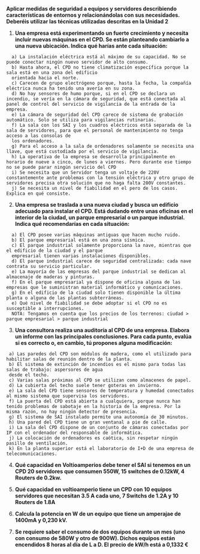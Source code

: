 **Aplicar medidas de seguridad a equipos y servidores describiendo características de entornos y relacionándolas con sus necesidades. Deberéis utilizar las técnicas utilizadas descritas en la Unidad 2**

1. **Una empresa está experimentando un fuerte crecimiento y necesita incluir nuevas máquinas en el CPD. Se están planteando cambiarlo a una nueva ubicación. 
Indica qué harías ante cada situación:**
```
  a) La instalación eléctrica está al máximo de su capacidad. No se puede conectar ningún nuevo servidor de alto consumo.
  b) Hasta ahora, el CPD no tiene climatización específica porque la sala está en una zona del edificio 
  orientada hacia el norte. 
  c) Carecen de grupo electrógeno porque, hasta la fecha, la compañía eléctrica nunca ha tenido una avería en su zona.
  d) No hay sensores de humo porque, si en el CPD se declara un incendio, se vería en la cámara de seguridad, que está conectada al panel de control del servicio de vigilancia de la entrada de la empresa.
  e) La cámara de seguridad del CPD carece de sistema de grabación automático. Solo se utiliza para vigilancias rutinarias.
  f) La sala con los SAI y los cuadros eléctricos está separada de la sala de servidores, para que el personal de mantenimiento no tenga acceso a las consolas de 
  los ordenadores.
  g) Para el acceso a la sala de ordenadores solamente se necesita una llave, que está custodiada por el servicio de vigilancia.
  h) La operativa de la empresa se desarrolla principalmente en horario de nueve a cinco, de lunes a viernes. Pero durante ese tiempo no se puede parar ningún servicio del CPD
  i) Se necesita que un Servidor tenga un voltaje de 220V constantemente ante problemas con la tensión eléctrica y otro grupo de servidores precisa otra solución que no haga falta 200V constantes.
  j) Se necesita un nivel de fiabilidad en el pero de los casos. Explica en qué consiste.
```
2. **Una empresa se traslada a una nueva ciudad y busca un edificio adecuado para instalar el CPD. Está dudando entre unas oficinas en el interior de la ciudad, un parque empresarial o un parque industrial. Indica qué recomendarías en cada situación:**
```
  a) El CPD posee varias máquinas antiguas que hacen mucho ruido.
  b) El parque empresarial está en una zona sísmica.
  c) El parque industrial solamente proporciona la nave, mientras que el edificio de la ciudad y el parque 
  empresarial tienen varias instalaciones disponibles.
  d) El parque industrial carece de seguridad centralizada: cada nave contrata su servicio particular.
  e) La mayoría de las empresas del parque industrial se dedican al almacenaje de maderas y pinturas.
  f) En el parque empresarial ya dispone de oficina alguna de las empresas que le suministran material informático y comunicaciones.
  g) En el edificio de la ciudad solo tienen disponible la última planta o alguna de las plantas subterráneas.
  e) Qué nivel de fiabilidad se debe adoptar si el CPD no es susceptible a interrupciones.
  NOTA: Tengamos en cuenta que los precios de los terrenos: ciudad > parque empresarial > parque industrial
```
3. **Una consultora realiza una auditoría al CPD de una empresa. Elabora un informe con las principales conclusiones. Para cada punto, evalúa si es correcto o, en cambio, tú propones alguna modificación:**
 ```
  a) Las paredes del CPD son módulos de madera, como el utilizado para habilitar salas de reunión dentro de la planta.
  b) El sistema de extinción de incendios es el mismo para todas las salas de trabajo: aspersores de agua 
  desde el techo.
  c) Varias salas próximas al CPD se utilizan como almacenes de papel.
  d) La cubierta del techo suele tener goteras en invierno.
  e) La sala del CPD tiene sensores de temperatura y humedad conectados al mismo sistema que supervisa los servidores.
  f) La puerta del CPD está abierta a cualquiera, porque nunca han tenido problemas de sabotaje en la historia de la empresa. Por la misma razón, no hay ningún detector de presencia.
  g) El sistema de SAI instalado permite una autonomía de 30 minutos.
  h) Una pared del CPD tiene un gran ventanal a pie de calle.
  i) La sala del CPD dispone de un conjunto de cámaras conectadas por IP con el ordenador del responsable de informática.
  j) La colocación de ordenadores es caótica, sin respetar ningún pasillo de ventilación.
  k) En la planta superior está el laboratorio de I+D de una empresa de telecomunicaciones.
```
4. **Qué capacidad en Voltioamperios debe tener el SAI si tenemos en un CPD 20 servidores que consumen 550W, 15 switches de 0.12kW, 4 Routers de 0.2kw.**

5. **Qué capacidad en voltioamperio tiene un CPD con 10 equipos servidores que necesitan 3.5 A cada uno, 7 Switchs de 1.2A y 10 Routers de 1.8A**

6. **Calcula la potencia en W de un equipo que tiene un amperajae de 1400mA y 0,230 kV.**

7. **Se requiere saber el consumo de dos equipos durante un mes (uno con consumo de 580W y otro de 900W). Dichos equipos están encendidos 8 horas al día de L a D. El precio de kW/h está a 0,1332 €**
